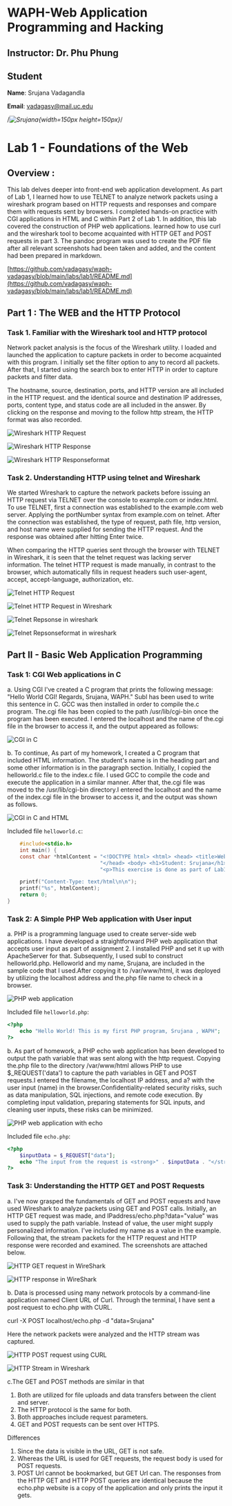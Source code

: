 # WAPH-Web Application Programming and Hacking

## Instructor: Dr. Phu Phung

## Student

**Name**: Srujana Vadagandla

**Email**: vadagasy@mail.uc.edu

/*![Srujana](image/headshot.jpg){width=150px height=150px}*/

# Lab 1 - Foundations of the Web

## Overview : 
This lab delves deeper into front-end web application development. As part of Lab 1, I learned how to use TELNET to analyze network packets using a wireshark program based on HTTP requests and responses and compare them with requests sent by browsers.
I completed hands-on practice with CGI applications in HTML and C within Part 2 of Lab 1. In addition, this lab covered the construction of PHP web applications. learned how to use curl and the wireshark tool to become acquainted with HTTP GET and POST requests in part 3. The pandoc program was used to create the PDF file after all relevant screenshots had been taken and added, and the content had been prepared in markdown.


[https://github.com/vadagasy/waph-vadagasy/blob/main/labs/lab1/README.md](https://github.com/vadagasy/waph-vadagasy/blob/main/labs/lab1/README.md)



## Part 1 : The WEB and the HTTP Protocol

### Task 1. Familiar with the Wireshark tool and HTTP protocol

Network packet analysis is the focus of the Wireshark utility. I loaded and launched the application to capture packets in order to become acquainted with this program. I initially set the filter option to any to record all packets. After that, I started using the search box to enter HTTP in order to capture packets and filter data.

The hostname, source, destination, ports, and HTTP version are all included in the HTTP request. and the identical source and destination IP addresses, ports, content type, and status code are all included in the answer.
By clicking on the response and moving to the follow http stream, the HTTP format was also recorded.


![Wireshark HTTP Request](image/wireshark.png)

![Wireshark HTTP Response](image/wireshark1.png)

![Wireshark HTTP Responseformat](image/wireshark2.png)

### Task 2. Understanding HTTP using telnet and Wireshark
We started Wireshark to capture the network packets before issuing an HTTP request via TELNET over the console to example.com or index.html. To use TELNET, first a connection was established to the example.com web server. Applying the portNumber syntax from example.com on telnet. After the connection was established, the type of request, path file, http version, and host name were supplied for sending the HTTP request. And the response was obtained after hitting Enter twice.

When comparing the HTTP queries sent through the browser with TELNET in Wireshark, it is seen that the telnet request was lacking server information. The telnet HTTP request is made manually, in contrast to the browser, which automatically fills in request headers such user-agent, accept, accept-language, authorization, etc.


![Telnet HTTP Request](image/telnet.png)

![Telnet HTTP Request in Wireshark](image/telnet1.png)

![Telnet Repsonse in wireshark](image/telnet2.png)

![Telnet Repsonseformat in wireshark](image/telnet3.png)

## Part II - Basic Web Application Programming

### Task 1: CGI Web applications in C

a. Using CGI I've created a C program that prints the following message: "Hello World CGI! Regards, Srujana, WAPH." Subl has been used to write this sentence in C. GCC was then installed in order to compile the.c program. The.cgi file has been copied to the path /usr/lib/cgi-bin once the program has been executed. I entered the localhost and the name of the.cgi file in the browser to access it, and the output appeared as follows:


![CGI in C](image/cgi.png)

b. To continue, As part of my homework, I created a C program that included HTML information. The student's name is in the heading part and some other information is in the paragraph section. Initially, I copied the helloworld.c file to the index.c file. I used GCC to compile the code and execute the application in a similar manner. After that, the.cgi file was moved to the /usr/lib/cgi-bin directory.I entered the localhost and the name of the index.cgi file in the browser to access it, and the output was shown as follows.


![CGI in C and HTML](image/cgi1.png)

Included file `helloworld.c`:
```C
    #include<stdio.h>
    int main() {
    const char *htmlContent = "<!DOCTYPE html> <html> <head> <title>Web Application Programming and Hacking</title>"
                              "</head> <body> <h1>Student: Srujana</h1>"
                              "<p>This exercise is done as part of Lab1 assessment i.e CGI Web Applications with C.</p></body></html>";

    printf("Content-Type: text/html\n\n");
    printf("%s", htmlContent);
    return 0;
}
```

### Task 2: A Simple PHP Web application with User input

a. PHP is a programming language used to create server-side web applications. I have developed a straightforward PHP web application that accepts user input as part of assignment 2. I installed PHP and set it up with ApacheServer for that. Subsequently, I used subl to construct helloworld.php. Helloworld and my name, Srujana, are included in the sample code that I used.After copying it to /var/www/html, it was deployed by utilizing the localhost address and the.php file name to check in a browser.


![PHP web application](image/php.png)

Included file `helloworld.php`:
```PHP
<?php
    echo "Hello World! This is my first PHP program, Srujana , WAPH";
?>
```

b. As part of homework, a PHP echo web application has been developed to output the path variable that was sent along with the http request. Copying the.php file to the directory /var/www/html allows PHP to use $_REQUEST('data') to capture the path variables in GET and POST requests.I entered the filename, the localhost IP address, and a? with the user input (name) in the browser.Confidentiality-related security risks, such as data manipulation, SQL injections, and remote code execution. By completing input validation, preparing statements for SQL inputs, and cleaning user inputs, these risks can be minimized.


![PHP web application with echo](image/php1.png)

Included file `echo.php`:
```PHP
<?php
    $inputData = $_REQUEST["data"];
    echo "The input from the request is <strong>" . $inputData . "</strong>.<br>";
?>
```

### Task 3: Understanding the HTTP GET and POST Requests
a. I've now grasped the fundamentals of GET and POST requests and have used Wireshark to analyze packets using GET and POST calls.
Initially, an HTTP GET request was made, and IPaddress/echo.php?data="value" was used to supply the path variable.
Instead of value, the user might supply personalized information. I've included my name as a value in the example. Following that, the stream packets for the HTTP request and HTTP response were recorded and examined. The screenshots are attached below.


![HTTP GET request in WireShark](image/http.png)

![HTTP response in WireShark](image/http1.png)

b. Data is processed using many network protocols by a command-line application named Client URL of Curl. Through the terminal, I have sent a post request to echo.php with CURL.


curl -X POST localhost/echo.php -d "data=Srujana"

Here the network packets were analyzed and the HTTP stream was captured.

![HTTP POST request using CURL](image/curl.png)

![HTTP Stream in Wireshark](image/curl2.png)

c.The GET and POST methods are similar in that
1. Both are utilized for file uploads and data transfers between the client and server.
2. The HTTP protocol is the same for both.
3. Both approaches include request parameters.
4. GET and POST requests can be sent over HTTPS.

Differences
1. Since the data is visible in the URL, GET is not safe.
2. Whereas the URL is used for GET requests, the request body is used for POST requests.
3. POST Url cannot be bookmarked, but GET Url can.
The responses from the HTTP GET and HTTP POST queries are identical because the echo.php website is a copy of the application and only prints the input it gets.




